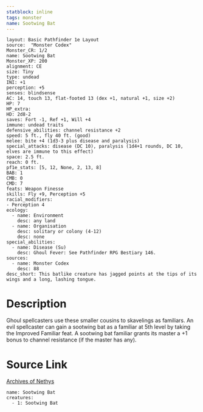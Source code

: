 ```yaml
---
statblock: inline
tags: monster
name: Sootwing Bat
---
```

```statblock
layout: Basic Pathfinder 1e Layout
source:  "Monster Codex"
Monster_CR: 1/2
name: Sootwing Bat
Monster_XP: 200
alignment: CE
size: Tiny
type: undead
INI: +1
perception: +5
senses: blindsense
AC: 14, touch 13, flat-footed 13 (dex +1, natural +1, size +2)
HP: 7
HP_extra: 
HD: 2d8-2
saves: Fort -1, Ref +1, Will +4
immune: undead traits
defensive_abilities: channel resistance +2
speed: 5 ft., fly 40 ft. (good)
melee: bite +4 (1d3-3 plus disease and paralysis)
special_attacks: disease (DC 10), paralysis (1d4+1 rounds, DC 10, elves are immune to this effect)
space: 2.5 ft.
reach: 0 ft.
pf1e_stats: [5, 12, None, 2, 13, 8]
BAB: 1
CMB: 0
CMD: 7
feats: Weapon Finesse
skills: Fly +9, Perception +5
racial_modifiers:
- Perception 4
ecology:
  - name: Environment
    desc: any land
  - name: Organisation
    desc: solitary or colony (4-12)
    desc: none
special_abilities:
  - name: Disease (Su)
    desc: Ghoul Fever: See Pathfinder RPG Bestiary 146.
sources:
  - name: Monster Codex
    desc: 88
desc_short: This batlike creature has jagged points at the tips of its wings and a long, lashing tongue.
```
# Description
Ghoul spellcasters use these smaller cousins to skavelings as familiars. An evil spellcaster can gain a sootwing bat as a familiar at 5th level by taking the Improved Familiar feat. A sootwing bat familiar grants its master a +1 bonus to channel resistance (if the master has any).
# Source Link
[Archives of Nethys](https://aonprd.com/MonsterDisplay.aspx?ItemName=Sootwing%20Bat)
```encounter-table
name: Sootwing Bat
creatures:
  - 1: Sootwing Bat
```

